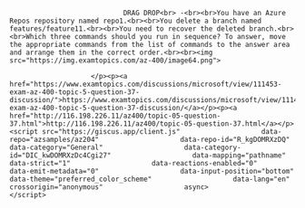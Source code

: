 <p class="card-text">
							
								DRAG DROP<br> -<br><br>You have an Azure Repos repository named repo1.<br><br>You delete a branch named features/feature11.<br><br>You need to recover the deleted branch.<br><br>Which three commands should you run in sequence? To answer, move the appropriate commands from the list of commands to the answer area and arrange them in the correct order.<br><br><img src="https://img.examtopics.com/az-400/image64.png">
							
						</p><p><a href="https://www.examtopics.com/discussions/microsoft/view/111453-exam-az-400-topic-5-question-37-discussion/">https://www.examtopics.com/discussions/microsoft/view/111453-exam-az-400-topic-5-question-37-discussion/</a></p><p><a href="http://116.198.226.11/az400/topic-05-question-37.html">http://116.198.226.11/az400/topic-05-question-37.html</a></p><script src="https://giscus.app/client.js"                    data-repo="azsamples/az204"                    data-repo-id="R_kgDOMRXzDQ"                    data-category="General"                    data-category-id="DIC_kwDOMRXzDc4Cgi27"                    data-mapping="pathname"                    data-strict="1"                    data-reactions-enabled="0"                    data-emit-metadata="0"                    data-input-position="bottom"                    data-theme="preferred_color_scheme"                    data-lang="en"                    crossorigin="anonymous"                    async>                    </script>